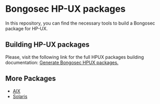 # Bongosec HP-UX packages

In this repository, you can find the necessary tools to build a Bongosec package for HP-UX.

## Building HP-UX packages

Please, visit the following link for the full HPUX packages building documentation: [Generate Bongosec HPUX packages.](https://documentation.bongosec.github.io/current/development/packaging/generate-hpux-package.html)

## More Packages

- [AIX](/aix/README.md)
- [Solaris](/solaris/README.md)